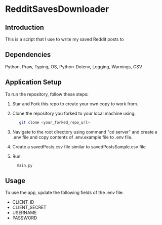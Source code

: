 # RedditSavesDownloader

## Introduction
This is a script that I use to write my saved Reddit posts to 

## Dependencies
Python, Praw, Typing, OS, Python-Dotenv, Logging, Warnings, CSV

## Application Setup
To run the repository, follow these steps:
1. Star and Fork this repo to create your own copy to work from.
2. Clone the repository you forked to your local machine using:

   ```bash
      git clone <your_forked_repo_url>
   ```

3. Navigate to the root directory using command "cd server" and create a .env file and copy contents of .env.example file to .env file.

4. Create a savedPosts.csv file similar to savedPostsSample.csv file

5. Run:
   ```bash
     main.py
   ```

## Usage
To use the app, update the following fields of the .env file:
- CLIENT_ID
- CLIENT_SECRET
- USERNAME
- PASSWORD
